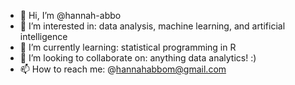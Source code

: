 - 👋 Hi, I’m @hannah-abbo
- 👀 I’m interested in: data analysis, machine learning, and artificial intelligence 
- 🌱 I’m currently learning: statistical programming in R 
- 💞️ I’m looking to collaborate on: anything data analytics! :) 
- 📫 How to reach me: @hannahabbom@gmail.com

<!---
hannah-abbo/hannah-abbo is a ✨ special ✨ repository because its `README.md` (this file) appears on your GitHub profile.
You can click the Preview link to take a look at your changes.
--->
